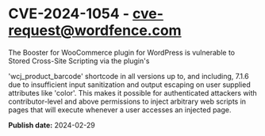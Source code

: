 # CVE-2024-1054 - cve-request@wordfence.com

The Booster for WooCommerce plugin for WordPress is vulnerable to Stored Cross-Site Scripting via the plugin's 
'wcj_product_barcode' shortcode in all versions up to, and including, 7.1.6 due to insufficient input sanitization and output escaping on user supplied attributes like 'color'. This makes it possible for authenticated attackers with contributor-level and above permissions to inject arbitrary web scripts in pages that will execute whenever a user accesses an injected page.

**Publish date:** 2024-02-29
